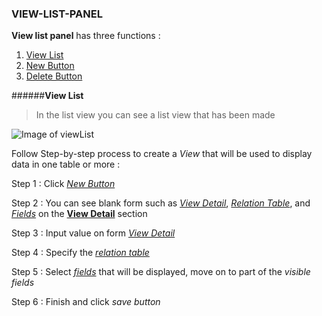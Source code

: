 ### VIEW-LIST-PANEL

**View list panel** has three functions :

1. [View List](https://github.com/arthaprihardana/emobiq/blob/master/Doc-Markdown/emobiq-doc/editor/Database/views/view-list-panel/view-list/index.md)
2. [New Button](https://github.com/arthaprihardana/emobiq/blob/master/Doc-Markdown/emobiq-doc/editor/Database/views/view-list-panel/new-button/index.md)
3. [Delete Button](https://github.com/arthaprihardana/emobiq/blob/master/Doc-Markdown/emobiq-doc/editor/Database/views/view-list-panel/delete-button/index.md)

######**View List**

> In the list view you can see a list view that has been made

![Image of viewList](https://cloud.githubusercontent.com/assets/6021699/9346999/11bc54da-464e-11e5-9990-5dae053b7b8b.png)

Follow Step-by-step process to create a *View* that will be used  to display data in one table or more :

Step 1 : Click *[New Button](https://github.com/arthaprihardana/emobiq/blob/master/Doc-Markdown/emobiq-doc/editor/Database/views/view-list-panel/new-button/index.md)*

Step 2 : You can see blank form such as *[View Detail](https://github.com/arthaprihardana/emobiq/blob/master/Doc-Markdown/emobiq-doc/editor/Database/views/view-detail/index.md)*, *[Relation Table](https://github.com/arthaprihardana/emobiq/blob/master/Doc-Markdown/emobiq-doc/editor/Database/views/view-detail/relation-table/index.md)*, and *[Fields](https://github.com/arthaprihardana/emobiq/blob/master/Doc-Markdown/emobiq-doc/editor/Database/views/view-detail/fields/index.md)* on the **[View Detail](https://github.com/arthaprihardana/emobiq/blob/master/Doc-Markdown/emobiq-doc/editor/Database/views/view-detail/index.md)** section

Step 3 : Input value on form *[View Detail](https://github.com/arthaprihardana/emobiq/blob/master/Doc-Markdown/emobiq-doc/editor/Database/views/view-detail/index.md)*

Step 4 : Specify the *[relation table](https://github.com/arthaprihardana/emobiq/blob/master/Doc-Markdown/emobiq-doc/editor/Database/views/view-detail/relation-table/index.md)*

Step 5 : Select *[fields](https://github.com/arthaprihardana/emobiq/blob/master/Doc-Markdown/emobiq-doc/editor/Database/views/view-detail/fields/index.md)* that will be displayed, move on to part of the *visible fields*

Step 6 : Finish and click *save button*
